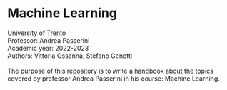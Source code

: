 # Machine Learning

University of Trento<br>
Professor: Andrea Passerini<br>
Academic year: 2022-2023<br>
Authors: Vittoria Ossanna, Stefano Genetti<br>
<br>
The purpose of this repository is to write a handbook about the topics covered by professor Andrea Passerini in his course: Machine Learning.
